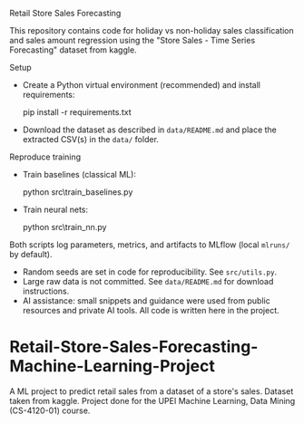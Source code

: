 Retail Store Sales Forecasting

This repository contains code for holiday vs non-holiday sales classification and sales amount regression using the "Store Sales - Time Series Forecasting" dataset from kaggle.

Setup

- Create a Python virtual environment (recommended) and install requirements:

  pip install -r requirements.txt

- Download the dataset as described in `data/README.md` and place the extracted CSV(s) in the `data/` folder.

Reproduce training

- Train baselines (classical ML):

  python src\train_baselines.py

- Train neural nets:

  python src\train_nn.py

Both scripts log parameters, metrics, and artifacts to MLflow (local `mlruns/` by default).

- Random seeds are set in code for reproducibility. See `src/utils.py`.
- Large raw data is not committed. See `data/README.md` for download instructions.
- AI assistance: small snippets and guidance were used from public resources and private AI tools. All code is written here in the project.
# Retail-Store-Sales-Forecasting-Machine-Learning-Project
A ML project to predict retail sales from a dataset of a store's sales. Dataset taken from kaggle. Project done for the UPEI Machine Learning, Data Mining (CS-4120-01) course.
